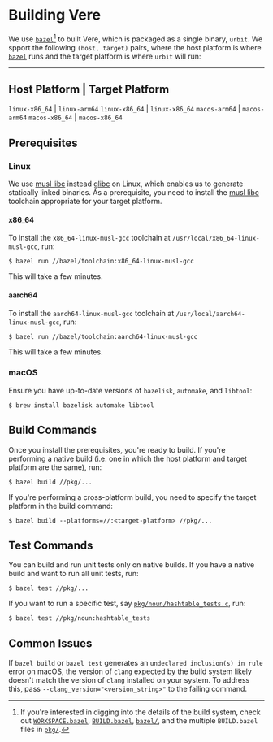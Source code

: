 # Building Vere

We use [`bazel`][bazel][^1] to built Vere, which is packaged as a single binary,
`urbit`. We spport the following `(host, target)` pairs, where the host platform
is where [`bazel`][bazel] runs and the target platform is where `urbit` will
run:

----------------------------------
 Host Platform  | Target Platform
----------------------------------
 `linux-x86_64` | `linux-arm64`
 `linux-x86_64` | `linux-x86_64`
 `macos-arm64`  | `macos-arm64`
 `macos-x86_64` | `macos-x86_64`

## Prerequisites

### Linux

We use [musl libc][musl libc] instead [glibc][glibc] on Linux, which enables us
to generate statically linked binaries. As a prerequisite, you need to install
the [musl libc][musl libc] toolchain appropriate for your target platform.

#### x86_64

To install the `x86_64-linux-musl-gcc` toolchain at
`/usr/local/x86_64-linux-musl-gcc`, run:
```console
$ bazel run //bazel/toolchain:x86_64-linux-musl-gcc
```

This will take a few minutes.

#### aarch64

To install the `aarch64-linux-musl-gcc` toolchain at
`/usr/local/aarch64-linux-musl-gcc`, run:
```console
$ bazel run //bazel/toolchain:aarch64-linux-musl-gcc
```

This will take a few minutes.

### macOS

Ensure you have up-to-date versions of `bazelisk`, `automake`, and `libtool`:
```console
$ brew install bazelisk automake libtool
```

## Build Commands

Once you install the prerequisites, you're ready to build. If you're performing
a native build (i.e. one in which the host platform and target platform are the
same), run:
```console
$ bazel build //pkg/...
```

If you're performing a cross-platform build, you need to specify the target
platform in the build command:
```console
$ bazel build --platforms=//:<target-platform> //pkg/...
```

## Test Commands

You can build and run unit tests only on native builds. If you have a native
build and want to run all unit tests, run:
```console
$ bazel test //pkg/...
```

If you want to run a specific test, say
[`pkg/noun/hashtable_tests.c`](pkg/noun/hashtable_tests.c), run:
```console
$ bazel test //pkg/noun:hashtable_tests
```

## Common Issues

If `bazel build` or `bazel test` generates an `undeclared inclusion(s) in rule`
error on macOS, the version of `clang` expected by the build system likely
doesn't match the version of `clang` installed on your system. To address this,
pass `--clang_version="<version_string>"` to the failing command.

[^1]: If you're interested in digging into the details of the build system,
      check out [`WORKSPACE.bazel`](WORKSPACE.bazel),
      [`BUILD.bazel`](BUILD.bazel), [`bazel/`](bazel), and the multiple
      `BUILD.bazel` files in [`pkg/`](pkg).

[bazel]: https://bazel.build
[glibc]: https://www.gnu.org/software/libc
[musl libc]: https://musl.libc.org
